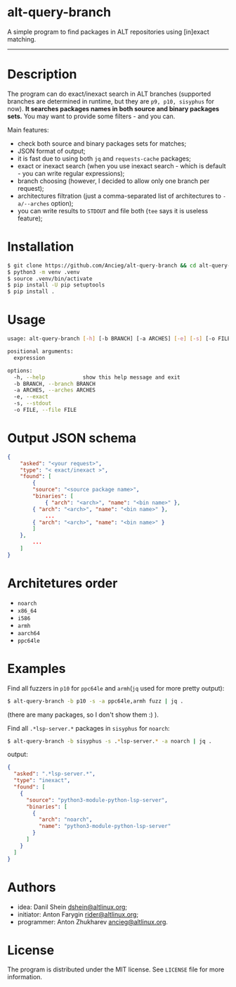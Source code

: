 # alt-query-branch
A simple program to find packages in ALT repositories using [in]exact matching.

---

# Description

The program can do exact/inexact search in ALT branches (supported branches are determined in runtime, but they are `p9, p10, sisyphus` for now). **It searches packages names in both source and binary packages sets.**
You may want to provide some filters - and you can.

Main features:

* check both source and binary packages sets for matches;
* JSON format of output;
* it is fast due to using both `jq` and `requests-cache` packages;
* exact or inexact search (when you use inexact search - which is default - you can write regular expressions);
* branch choosing (however, I decided to allow only one branch per request);
* architectures filtration (just a comma-separated list of architectures to `-a/--arches` option);
* you can write results to `STDOUT` and file both (`tee` says it is useless feature);

# Installation

```bash
$ git clone https://github.com/Ancieg/alt-query-branch && cd alt-query-branch
$ python3 -m venv .venv
$ source .venv/bin/activate
$ pip install -U pip setuptools
$ pip install .
```

# Usage

```bash
usage: alt-query-branch [-h] [-b BRANCH] [-a ARCHES] [-e] [-s] [-o FILE] expression

positional arguments:
  expression

options:
  -h, --help            show this help message and exit
  -b BRANCH, --branch BRANCH
  -a ARCHES, --arches ARCHES
  -e, --exact
  -s, --stdout
  -o FILE, --file FILE
```

# Output JSON schema

```json
{
    "asked": "<your request>",
    "type": "< exact/inexact >",
    "found": [
    	{
	    "source": "<source package name>",
	    "binaries": [
	        { "arch": "<arch>", "name": "<bin name>" },
		{ "arch": "<arch>", "name": "<bin name>" },
		    ...
		{ "arch": "<arch>", "name": "<bin name>" }
	    ]
	},
        ...
    ]
}
```

# Architetures order

* `noarch`
* `x86_64`
* `i586`
* `armh`
* `aarch64`
* `ppc64le`

# Examples

Find all fuzzers in `p10` for `ppc64le` and `armh`(`jq` used for more pretty output):
```bash
$ alt-query-branch -b p10 -s -a ppc64le,armh fuzz | jq .
```
(there are many packages, so I don't show them :) ).

Find all `.*lsp-server.*` packages in `sisyphus` for `noarch`:
```bash
$ alt-query-branch -b sisyphus -s .*lsp-server.* -a noarch | jq .
```
output:
```json
{
  "asked": ".*lsp-server.*",
  "type": "inexact",
  "found": [
    {
      "source": "python3-module-python-lsp-server",
      "binaries": [
        {
          "arch": "noarch",
          "name": "python3-module-python-lsp-server"
        }
      ]
    }
  ]
}
```

# Authors

* idea: Danil Shein <dshein@altlinux.org>;
* initiator: Anton Farygin <rider@altlinux.org>;
* programmer: Anton Zhukharev <ancieg@altlinux.org>.

# License

The program is distributed under the MIT license.
See `LICENSE` file for more information.
